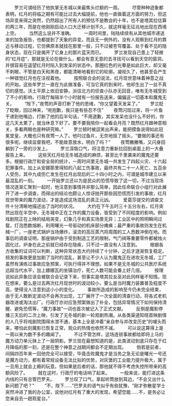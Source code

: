 　　罗兰可谓经历了他执掌无冬城以来最焦头烂额的一周。
　　尽管种种迹象都表明，红月的将临之期有可能比过去大幅提前，他也一直做着这方面的努力，但这场异变来得之突然，仍然超出了所有人的预估不是教会的十年，也不是塔其拉估算的两三年，而是在他刚刚启动人口大迁移计划不久，就这样毫无征兆地出现在西境上空。
　　当然这么说并不准确。
　　一周时间里，陆陆续续有从其他城市递送来的加急报告，也都提到了天象的异变。而且无一例外的，没有人观察到红月的靠近与移动过程，它仿佛原本就挂在那里一般，只不过被苍穹覆盖、处于看不见的隐身状态，现在只是揭开了它身上的那片蓝天而已。
　　罗兰发现自己患上了轻微的“红月症”，那就是无论在做什么，都会有意无意的去寻找可以看到天空的窗洞，并很容易在遥望红月时陷入到发呆的状态中。那圈红色的光晕是如此巨大，却又毫不刺眼，不管是白天和黑夜，都能清晰地看到它的轮廓。凝视久了，他甚至会产生一种错觉红月也在注视着他。
　　按照联合会的说法，红月现世意味着神意之战的开始，这些年罗兰一直在为此做准备，可当它真的到来时，他却生出了一丝不真切的感觉。沃土平原上依旧安静，派往北方的侦查小队亦无回音，唯有无冬城受到了不小的影响，行政厅每隔半个小时就有一份报告送来，偏偏这一切基本和魔鬼无关。
　　“陛下，”夜莺的声音打断了他的思绪，“你又望着天发呆了。”
　　罗兰眨了眨眼，回过神来，“呃抱歉，我只是有些忍不住”
　　夜莺闪现过来，将一片鱼干递到他嘴边，打断了他的后半句话，“不用道歉，其实发呆也没什么不好的，你这几天太累了，就当休息下好了。要不要我陪你一起看会月亮？既然红月跟神意相关，多看两眼也是种研究嘛。”
　　罗兰顿时被逗笑出声来，能把摸鱼说得如此冠冕堂皇，大概也只有夜莺一人了。他叼过鱼片，无奈地摇了摇头，“要做的事还有很多呢。继续监督我吧，不能故意放水，明白了吗？”
　　夜莺撇撇嘴，又闪身回躺到了一旁的沙发上。
　　罗兰深吸口气，将注意力重新拉回到桌面上的一大叠报告上来。
　　这些天红月给无冬城造成的麻烦，甚至比千里袭来的魔鬼还要多。根据行政厅和安全局的统计，一周时间里无冬城一共发生了四起火灾、十六起犯罪事件。加上从安娜那里得知的八起工伤事故，最终共有二十一人死亡、五百余人受伤，其中九成伤亡发生在红月出现后的二十四小时之内，可谓是城市建立以来最混乱的一刻。
　　一开始罗兰还以为是民众的恐慌导致了这一切，不过当现场情况逐渐汇聚到一起时，他注意到事情并非那么简单，因此任命联合小组行对此展开了进一步调查，而得出的结论也颇让人惊讶抛开那些因恐慌而引发的事故，红月现世带来的魔力波动，才是造成这场混乱的真正元凶。
　　爱葛莎提交的调查文件十分清晰地描述出了当时的状况。
　　大约在下午五时三十五分左右，红月突然出现在半空中，无冬城中正在工作的魔力设备，皆受到了不同程度的影响。例如戏剧院正在上映的结局突变，幻象几乎和真实场景无异；工业区中的照明瞬间过载，灯泡悉数熔断，利用曙光一号驱动的机床部分瘫痪；最严重的事故则发生在机械一厂，一座老式锅炉当场爆炸，滚烫的高压蒸汽将周围的工人悉数冲倒在地。而事后的调查证明，那座锅炉由于受到制造工艺的限制，气门阀等重要零件都被烛火固化过，炉身在此之前就已经存在隐疾，只不过一直没有人注意到。
　　根据各方收集的证词可以判断，这种异常状态大约持续了十分钟，之后才逐渐恢复稳定。频发的事故更是加剧了当时的混乱，甚至让不少人认为魔鬼正在进攻无冬城，工厂虽然有演练过事故应急预案，可执行得并不理想。如果不是无冬城的公共医疗系统远超当代水平，加上娜娜瓦的坐镇治疗，死亡人数可能会番上好几倍。
　　按理说如此异象应该会被联合会记录下来，但事实是塔其拉女巫对此同样毫不知情。现在想来，要么是过去两次红月现世时的波动较小，要么是当时魔力装置普及程度不高，使得没人注意到这小小的变化。
　　事故所造成的影响至今仍未完全结束，由于无人敢断定波动不会再次出现，工厂展开了一次全面的清查行动，将各式老机器改进或淘汰出厂。行政厅亦对应急预案做出了补全，包括异常情况下如何保持清醒、避免恐慌等，“魔力事故”一词也首次被记入了正式文献。
　　反倒是魔影停播三天后的二次上映，引发了无冬城的新一轮观剧热潮。从各类渠道知晓首映剧情的人几乎将戏剧院围得水泄不通，基本上全是冲着“亲自参与并改变历史”的噱头而来，哪怕此刻魔影已恢复正常，观众的热情也依然不减。
　　可以说这算得上是一周以来为数不多的趣闻了。
　　不过不管怎样，这场连锁事故都给即将上马的魔方动力单元抹上了一层阴影。罗兰现在最想知道的是，此类波动到底只存在于红月降临的那一刻，还是在整个神意之战期间都会不定期出现。
　　倘若是前者，间隔四百年来一回他完全可以接受，毕竟击败魔鬼才是当务之急无论是曙光一号还是魔方动力，都有着常规设备无法比拟的优势，对灰堡的工业能力提升极大，属于一旦用上就会上瘾的玩意。但如果是后者的话，那他就不得不考虑失控所带来的高额风险了。
　　就在这时，行政厅的电话响了起来。
　　一般来说，能打进这条内线的只有总管巴罗夫。
　　罗兰叹了口气，拿起听筒放到耳边，“不会又出什么新问题了吧？”
　　“不，陛下……”巴罗夫的语气似乎有些犹豫，“刚才弥散星学士突然冲进了我的办公室，说他对红月有了重大的发现，希望您能……不，是务必让您亲自去一趟观星台。”